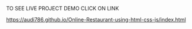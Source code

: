 TO SEE LIVE PROJECT DEMO CLICK ON LINK

https://audi786.github.io/Online-Restaurant-using-html-css-js/index.html
